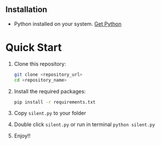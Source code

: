## Installation

- Python installed on your system. [Get Python](https://www.python.org/downloads/)

# Quick Start

1. Clone this repository:

   ```bash
   git clone <repository_url>
   cd <repository_name>
   ```

2. Install the required packages:

   ```bash
   pip install -r requirements.txt
   ```

3. Copy `silent.py` to your folder

4. Double click `silent.py` or run in terminal `python silent.py`

5. Enjoy!!
